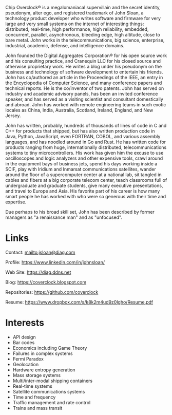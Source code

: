 Chip Overclock® is a megalomaniacal supervillain and the secret
identity, pseudonym, alter ego, and registered trademark of John
Sloan, a technology product developer who writes software and
firmware for very large and very small systems on the internet of
interesting things: distributed, real-time, high performance, high
reliability, embedded, concurrent, parallel, asynchronous, bleeding
edge, high altitude, close to bare metal. John works in the telecommunications,
big science, enterprise, industrial, academic, defense, and
intelligence domains.

John founded the Digital Aggregates Corporation® for his open source
work and his consulting practice, and Cranequin LLC for his closed
source and otherwise proprietary work. He writes a blog under his
pseudonym on the business and technology of software development
to entertain his friends. John has co/authored an article in the
Proceedings of the IEEE, an entry in the Encyclopedia of Computer
Science, and many conference papers and technical reports. He is
the co/inventor of two patents. John has served on industry and
academic advisory panels, has been an invited conference speaker,
and has served as a visiting scientist and consultant domestically
and abroad. John has worked with remote engineering teams in such
exotic locales as China, India, Australia, Scotland, Ireland, England,
and New Jersey.

John has written, probably, hundreds of thousands of lines of code in
C and C++ for products that shipped, but has also written production code
in Java, Python, JavaScript, even FORTRAN, COBOL, and various assembly languages, and has
noodled around in Go and Rust. He has written code for products
ranging from huge, internationally distributed, telecommunications
systems to tiny microcontrollers. His work has given him the excuse
to use oscilloscopes and logic analyzers and other expensive tools, crawl around in the
equipment bays of business jets, spend his days working inside a
SCIF, play with Iridium and Inmarsat communications satellites,
wander around the floor of a supercomputer center at a national
lab, sit tangled in cables and fibers at a big corporate telecom
center, teach classrooms full of undergraduate and graduate students,
give many executive presentations, and travel to Europe and Asia.
His favorite part of his career is how many smart people he has worked with
who were so generous with their time and expertise.

Due perhaps to his broad skill set, John has been described by former
managers as "a renaissance man" and as "unfocused".

# Links

Contact: <mailto:jsloan@diag.com>

Profile: <https://www.linkedin.com/in/johnsloan/>

Web Site: <https://diag.ddns.net>

Blog: <https://coverclock.blogspot.com>

Repositories: <https://github.com/coverclock>

Resume: <https://www.dropbox.com/s/k8k2m4ud9z0lgho/Resume.pdf>

# Interests

* API design
* Bar codes
* Economics including Game Theory
* Failures in complex systems
* Fermi Paradox
* Geolocation
* Hardware entropy generation
* Mass storage systems
* Multi/inter-modal shipping containers
* Real-time systems
* Satellite communications systems
* Time and frequency
* Traffic management and rate control
* Trains and mass transit
